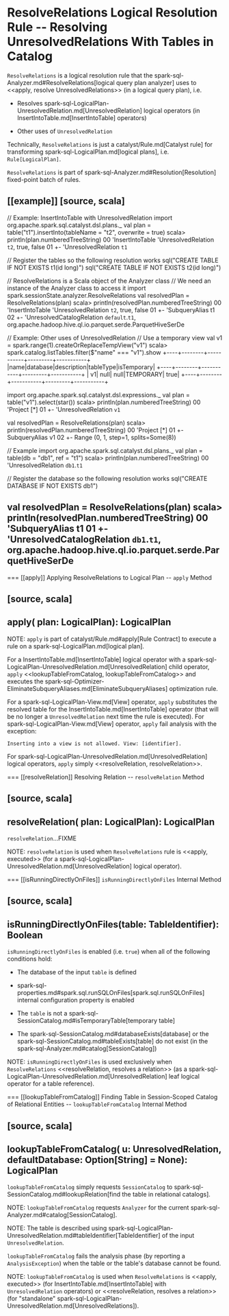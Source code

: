 # ResolveRelations Logical Resolution Rule -- Resolving UnresolvedRelations With Tables in Catalog

`ResolveRelations` is a logical resolution rule that the spark-sql-Analyzer.md#ResolveRelations[logical query plan analyzer] uses to <<apply, resolve UnresolvedRelations>> (in a logical query plan), i.e.

* Resolves spark-sql-LogicalPlan-UnresolvedRelation.md[UnresolvedRelation] logical operators (in InsertIntoTable.md[InsertIntoTable] operators)

* Other uses of `UnresolvedRelation`

Technically, `ResolveRelations` is just a catalyst/Rule.md[Catalyst rule] for transforming spark-sql-LogicalPlan.md[logical plans], i.e. `Rule[LogicalPlan]`.

`ResolveRelations` is part of spark-sql-Analyzer.md#Resolution[Resolution] fixed-point batch of rules.

[[example]]
[source, scala]
----
// Example: InsertIntoTable with UnresolvedRelation
import org.apache.spark.sql.catalyst.dsl.plans._
val plan = table("t1").insertInto(tableName = "t2", overwrite = true)
scala> println(plan.numberedTreeString)
00 'InsertIntoTable 'UnresolvedRelation `t2`, true, false
01 +- 'UnresolvedRelation `t1`

// Register the tables so the following resolution works
sql("CREATE TABLE IF NOT EXISTS t1(id long)")
sql("CREATE TABLE IF NOT EXISTS t2(id long)")

// ResolveRelations is a Scala object of the Analyzer class
// We need an instance of the Analyzer class to access it
import spark.sessionState.analyzer.ResolveRelations
val resolvedPlan = ResolveRelations(plan)
scala> println(resolvedPlan.numberedTreeString)
00 'InsertIntoTable 'UnresolvedRelation `t2`, true, false
01 +- 'SubqueryAlias t1
02    +- 'UnresolvedCatalogRelation `default`.`t1`, org.apache.hadoop.hive.ql.io.parquet.serde.ParquetHiveSerDe

// Example: Other uses of UnresolvedRelation
// Use a temporary view
val v1 = spark.range(1).createOrReplaceTempView("v1")
scala> spark.catalog.listTables.filter($"name" === "v1").show
+----+--------+-----------+---------+-----------+
|name|database|description|tableType|isTemporary|
+----+--------+-----------+---------+-----------+
|  v1|    null|       null|TEMPORARY|       true|
+----+--------+-----------+---------+-----------+

import org.apache.spark.sql.catalyst.dsl.expressions._
val plan = table("v1").select(star())
scala> println(plan.numberedTreeString)
00 'Project [*]
01 +- 'UnresolvedRelation `v1`

val resolvedPlan = ResolveRelations(plan)
scala> println(resolvedPlan.numberedTreeString)
00 'Project [*]
01 +- SubqueryAlias v1
02    +- Range (0, 1, step=1, splits=Some(8))

// Example
import org.apache.spark.sql.catalyst.dsl.plans._
val plan = table(db = "db1", ref = "t1")
scala> println(plan.numberedTreeString)
00 'UnresolvedRelation `db1`.`t1`

// Register the database so the following resolution works
sql("CREATE DATABASE IF NOT EXISTS db1")

val resolvedPlan = ResolveRelations(plan)
scala> println(resolvedPlan.numberedTreeString)
00 'SubqueryAlias t1
01 +- 'UnresolvedCatalogRelation `db1`.`t1`, org.apache.hadoop.hive.ql.io.parquet.serde.ParquetHiveSerDe
----

=== [[apply]] Applying ResolveRelations to Logical Plan -- `apply` Method

[source, scala]
----
apply(
  plan: LogicalPlan): LogicalPlan
----

NOTE: `apply` is part of catalyst/Rule.md#apply[Rule Contract] to execute a rule on a spark-sql-LogicalPlan.md[logical plan].

For a InsertIntoTable.md[InsertIntoTable] logical operator with a spark-sql-LogicalPlan-UnresolvedRelation.md[UnresolvedRelation] child operator, `apply` <<lookupTableFromCatalog, lookupTableFromCatalog>> and executes the spark-sql-Optimizer-EliminateSubqueryAliases.md[EliminateSubqueryAliases] optimization rule.

For a spark-sql-LogicalPlan-View.md[View] operator, `apply` substitutes the resolved table for the InsertIntoTable.md[InsertIntoTable] operator (that will be no longer a `UnresolvedRelation` next time the rule is executed). For spark-sql-LogicalPlan-View.md[View] operator, `apply` fail analysis with the exception:

```
Inserting into a view is not allowed. View: [identifier].
```

For spark-sql-LogicalPlan-UnresolvedRelation.md[UnresolvedRelation] logical operators, `apply` simply <<resolveRelation, resolveRelation>>.

=== [[resolveRelation]] Resolving Relation -- `resolveRelation` Method

[source, scala]
----
resolveRelation(
  plan: LogicalPlan): LogicalPlan
----

`resolveRelation`...FIXME

NOTE: `resolveRelation` is used when `ResolveRelations` rule is <<apply, executed>> (for a spark-sql-LogicalPlan-UnresolvedRelation.md[UnresolvedRelation] logical operator).

=== [[isRunningDirectlyOnFiles]] `isRunningDirectlyOnFiles` Internal Method

[source, scala]
----
isRunningDirectlyOnFiles(table: TableIdentifier): Boolean
----

`isRunningDirectlyOnFiles` is enabled (i.e. `true`) when all of the following conditions hold:

* The database of the input `table` is defined

* spark-sql-properties.md#spark.sql.runSQLOnFiles[spark.sql.runSQLOnFiles] internal configuration property is enabled

* The `table` is not a spark-sql-SessionCatalog.md#isTemporaryTable[temporary table]

* The spark-sql-SessionCatalog.md#databaseExists[database] or the spark-sql-SessionCatalog.md#tableExists[table] do not exist (in the spark-sql-Analyzer.md#catalog[SessionCatalog])

NOTE: `isRunningDirectlyOnFiles` is used exclusively when `ResolveRelations` <<resolveRelation, resolves a relation>> (as a spark-sql-LogicalPlan-UnresolvedRelation.md[UnresolvedRelation] leaf logical operator for a table reference).

=== [[lookupTableFromCatalog]] Finding Table in Session-Scoped Catalog of Relational Entities -- `lookupTableFromCatalog` Internal Method

[source, scala]
----
lookupTableFromCatalog(
  u: UnresolvedRelation,
  defaultDatabase: Option[String] = None): LogicalPlan
----

`lookupTableFromCatalog` simply requests `SessionCatalog` to spark-sql-SessionCatalog.md#lookupRelation[find the table in relational catalogs].

NOTE: `lookupTableFromCatalog` requests `Analyzer` for the current spark-sql-Analyzer.md#catalog[SessionCatalog].

NOTE: The table is described using spark-sql-LogicalPlan-UnresolvedRelation.md#tableIdentifier[TableIdentifier] of the input `UnresolvedRelation`.

`lookupTableFromCatalog` fails the analysis phase (by reporting a `AnalysisException`) when the table or the table's database cannot be found.

NOTE: `lookupTableFromCatalog` is used when `ResolveRelations` is <<apply, executed>> (for InsertIntoTable.md[InsertIntoTable] with `UnresolvedRelation` operators) or <<resolveRelation, resolves a relation>> (for "standalone" spark-sql-LogicalPlan-UnresolvedRelation.md[UnresolvedRelations]).
